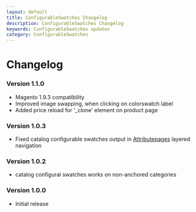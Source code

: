 ```yaml
---
layout: default
title: ConfigurableSwatches Changelog
description: ConfigurableSwatches Changelog
keywords: ConfigurableSwatches updates
category: ConfigurableSwatches
---
```


# Changelog

### Version 1.1.0

 -  Magento 1.9.3 compatibility
 -  Improved image swapping, when clicking on colorswatch label
 -  Added price reload for '_clone' element on product page

### Version 1.0.3

 -  Fixed catalog configurable swatches output in [Attributepages](/m1/extensions/attributepages/)
    layered navigation

### Version 1.0.2

 -  catalog configural swatches works on non-anchored categories

### Version 1.0.0

 -  Initial release
